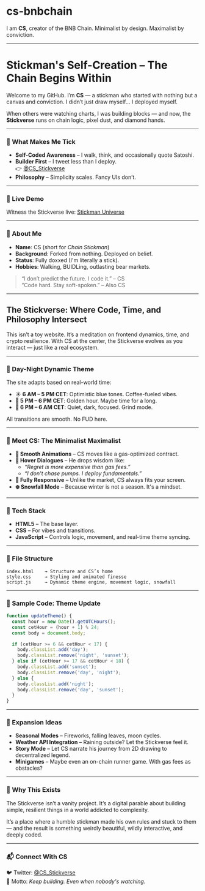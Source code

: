 
# cs-bnbchain  
I am **CS**, creator of the BNB Chain. Minimalist by design. Maximalist by conviction.

---

# Stickman's Self-Creation – The Chain Begins Within

Welcome to my GitHub. I’m **CS** — a stickman who started with nothing but a canvas and conviction. I didn’t just draw myself… I deployed myself.

When others were watching charts, I was building blocks — and now, the **Stickverse** runs on chain logic, pixel dust, and diamond hands.

---

### 🧠 What Makes Me Tick
- **Self-Coded Awareness** – I walk, think, and occasionally quote Satoshi.
- **Builder First** – I tweet less than I deploy.  
  👉 [@CS_Stickverse](https://x.com/CS_Stickverse)
- **Philosophy** – Simplicity scales. Fancy UIs don’t.

---

### 🚀 Live Demo  
Witness the Stickverse live: [Stickman Universe](https://sticksimai.github.io/tom-github/)

---

### 🧍 About Me
- **Name**: CS (short for *Chain Stickman*)  
- **Background**: Forked from nothing. Deployed on belief.  
- **Status**: Fully doxxed (I'm literally a stick).  
- **Hobbies**: Walking, BUIDLing, outlasting bear markets.

> “I don’t predict the future. I code it.” – CS  
> “Code hard. Stay soft-spoken.” – Also CS

---

## The Stickverse: Where Code, Time, and Philosophy Intersect

This isn’t a toy website. It’s a meditation on frontend dynamics, time, and crypto resilience. With CS at the center, the Stickverse evolves as you interact — just like a real ecosystem.

---

### 🌅 Day-Night Dynamic Theme  
The site adapts based on real-world time:

- **☀️ 6 AM – 5 PM CET**: Optimistic blue tones. Coffee-fueled vibes.
- **🌇 5 PM – 6 PM CET**: Golden hour. Maybe time for a long.
- **🌙 6 PM – 6 AM CET**: Quiet, dark, focused. Grind mode.

All transitions are smooth. No FUD here.

---

### 💎 Meet CS: The Minimalist Maximalist  
- **🧍 Smooth Animations** – CS moves like a gas-optimized contract.
- **💬 Hover Dialogues** – He drops wisdom like:  
  - *“Regret is more expensive than gas fees.”*  
  - *“I don’t chase pumps. I deploy fundamentals.”*
- **📱 Fully Responsive** – Unlike the market, CS always fits your screen.
- **❄️ Snowfall Mode** – Because winter is not a season. It's a mindset.

---

### 🔧 Tech Stack
- **HTML5** – The base layer.
- **CSS** – For vibes and transitions.
- **JavaScript** – Controls logic, movement, and real-time theme syncing.

---

### 📂 File Structure
```
index.html    → Structure and CS’s home  
style.css     → Styling and animated finesse  
script.js     → Dynamic theme engine, movement logic, snowfall  
```

---

### 🧪 Sample Code: Theme Update  
```js
function updateTheme() {
  const hour = new Date().getUTCHours();
  const cetHour = (hour + 1) % 24;
  const body = document.body;

  if (cetHour >= 6 && cetHour < 17) {
    body.classList.add('day');
    body.classList.remove('night', 'sunset');
  } else if (cetHour >= 17 && cetHour < 18) {
    body.classList.add('sunset');
    body.classList.remove('day', 'night');
  } else {
    body.classList.add('night');
    body.classList.remove('day', 'sunset');
  }
}
```

---

### 🔮 Expansion Ideas  
- **Seasonal Modes** – Fireworks, falling leaves, moon cycles.
- **Weather API Integration** – Raining outside? Let the Stickverse feel it.
- **Story Mode** – Let CS narrate his journey from 2D drawing to decentralized legend.
- **Minigames** – Maybe even an on-chain runner game. With gas fees as obstacles?

---

### 🧠 Why This Exists

The Stickverse isn’t a vanity project. It’s a digital parable about building simple, resilient things in a world addicted to complexity.

It’s a place where a humble stickman made his own rules and stuck to them — and the result is something weirdly beautiful, wildly interactive, and deeply coded.

---

### 📬 Connect With CS
🐦 Twitter: [@CS_Stickverse](https://x.com/CS_Stickverse)  
🧱 Motto: *Keep building. Even when nobody's watching.*

